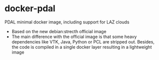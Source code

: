 # docker-pdal

PDAL minimal docker image, including support for LAZ clouds

* Based on the new debian:strecth official image
* The main difference with the official image is that some heavy dependencies like VTK, Java, Python or PCL are stripped out. Besides, the code is compiled in a single docker layer resulting in a lightweight image
